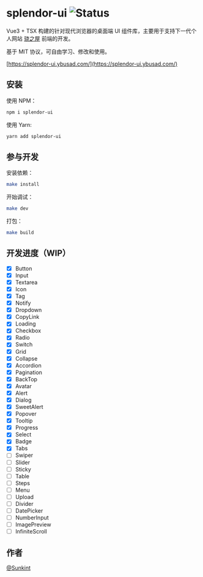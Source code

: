 # splendor-ui ![Status](https://img.shields.io/badge/status-WIP-blue)

Vue3 + TSX 构建的针对现代浏览器的桌面端 UI 组件库，主要用于支持下一代个人网站 [骁之屋](https://www.ybusad.com/) 前端的开发。

基于 MIT 协议，可自由学习、修改和使用。

[https://splendor-ui.ybusad.com/](https://splendor-ui.ybusad.com/)

## 安装

使用 NPM：

```bash
npm i splendor-ui
```

使用 Yarn:

```bash
yarn add splendor-ui
```

## 参与开发

安装依赖：

```bash
make install
```

开始调试：

```bash
make dev
```

打包：

```bash
make build
```

## 开发进度（WIP）

- [x] Button
- [x] Input
- [x] Textarea
- [x] Icon
- [x] Tag
- [x] Notify
- [x] Dropdown
- [x] CopyLink
- [x] Loading
- [x] Checkbox
- [x] Radio
- [x] Switch
- [x] Grid
- [x] Collapse
- [x] Accordion
- [x] Pagination
- [x] BackTop
- [x] Avatar
- [x] Alert
- [x] Dialog
- [x] SweetAlert
- [x] Popover
- [x] Tooltip
- [x] Progress
- [x] Select
- [x] Badge
- [x] Tabs
- [ ] Swiper
- [ ] Slider
- [ ] Sticky
- [ ] Table
- [ ] Steps
- [ ] Menu
- [ ] Upload
- [ ] Divider
- [ ] DatePicker
- [ ] NumberInput
- [ ] ImagePreview
- [ ] InfiniteScroll

## 作者

[@Sunkint](https://www.ybusad.com/)
